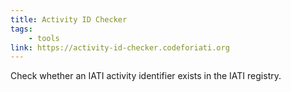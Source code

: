 ```yaml
---
title: Activity ID Checker
tags:
    - tools
link: https://activity-id-checker.codeforiati.org
---
```


Check whether an IATI activity identifier exists in the IATI registry.
